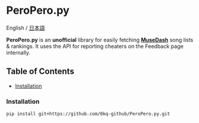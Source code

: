 # PeroPero.py
English / [日本語](./README_JA.md)

**PeroPero.py** is an **unofficial** library for easily fetching [**MuseDash**](https://musedash.peropero.net/) song lists & rankings.
It uses the API for reporting cheaters on the Feedback page internally.  

## Table of Contents
  - [Installation](#installation)

### Installation
  ```
  pip install git+https://github.com/0kq-github/PeroPero.py.git
  ```
